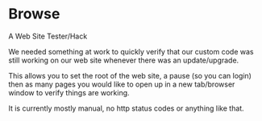 Browse
======

A Web Site Tester/Hack

We needed something at work to quickly verify that our custom code was still working on our web site whenever there was an update/upgrade.

This allows you to set the root of the web site, a pause (so you can login) then as many pages you would like to open up in a new tab/browser window to verify things are working.

It is currently mostly manual, no http status codes or anything like that.